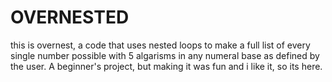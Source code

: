 # OVERNESTED
this is overnest, a code that uses nested loops to make a full list of every single number possible with 5 algarisms in any numeral base
as defined by the user. A beginner's project, but making it was fun and i like it, so its here.

